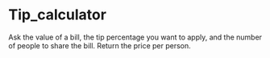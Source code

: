 # Tip_calculator

Ask the value of a bill, the tip percentage you want to apply, and the number of people to share the bill. Return the price per person.


